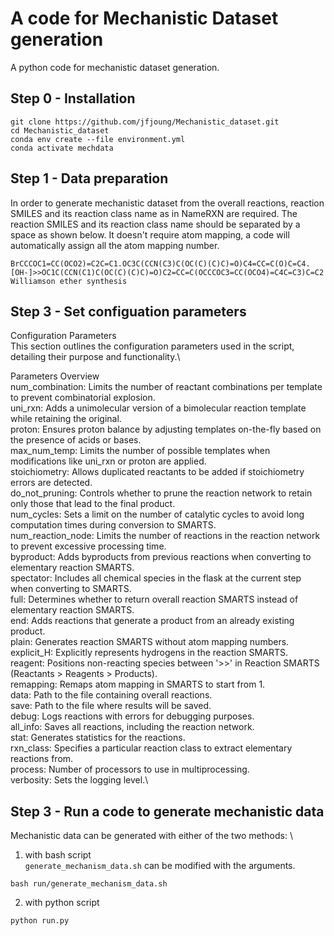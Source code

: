 # A code for Mechanistic Dataset generation
A python code for mechanistic dataset generation. 

## Step 0 - Installation
```shell
git clone https://github.com/jfjoung/Mechanistic_dataset.git
cd Mechanistic_dataset
conda env create --file environment.yml
conda activate mechdata
```

## Step 1 - Data preparation
In order to generate mechanistic dataset from the overall reactions, reaction SMILES and its reaction class name as in NameRXN are required. The reaction SMILES and its reaction class name should be separated by a space as shown below.
It doesn't require atom mapping, a code will automatically assign all the atom mapping number. 
```text
BrCCCOC1=CC(OCO2)=C2C=C1.OC3C(CCN(C3)C(OC(C)(C)C)=O)C4=CC=C(O)C=C4.[OH-]>>OC1C(CCN(C1)C(OC(C)(C)C)=O)C2=CC=C(OCCCOC3=CC(OCO4)=C4C=C3)C=C2 Williamson ether synthesis
```

## Step 3 - Set configuation parameters

Configuration Parameters\
This section outlines the configuration parameters used in the script, detailing their purpose and functionality.\

Parameters Overview\
num_combination: Limits the number of reactant combinations per template to prevent combinatorial explosion.\
uni_rxn: Adds a unimolecular version of a bimolecular reaction template while retaining the original.\
proton: Ensures proton balance by adjusting templates on-the-fly based on the presence of acids or bases.\
max_num_temp: Limits the number of possible templates when modifications like uni_rxn or proton are applied.\
stoichiometry: Allows duplicated reactants to be added if stoichiometry errors are detected.\
do_not_pruning: Controls whether to prune the reaction network to retain only those that lead to the final product.\
num_cycles: Sets a limit on the number of catalytic cycles to avoid long computation times during conversion to SMARTS.\
num_reaction_node: Limits the number of reactions in the reaction network to prevent excessive processing time.\
byproduct: Adds byproducts from previous reactions when converting to elementary reaction SMARTS.\
spectator: Includes all chemical species in the flask at the current step when converting to SMARTS.\
full: Determines whether to return overall reaction SMARTS instead of elementary reaction SMARTS.\
end: Adds reactions that generate a product from an already existing product.\
plain: Generates reaction SMARTS without atom mapping numbers.\
explicit_H: Explicitly represents hydrogens in the reaction SMARTS.\
reagent: Positions non-reacting species between '>>' in Reaction SMARTS (Reactants > Reagents > Products).\
remapping: Remaps atom mapping in SMARTS to start from 1.\
data: Path to the file containing overall reactions.\
save: Path to the file where results will be saved.\
debug: Logs reactions with errors for debugging purposes.\
all_info: Saves all reactions, including the reaction network.\
stat: Generates statistics for the reactions.\
rxn_class: Specifies a particular reaction class to extract elementary reactions from.\
process: Number of processors to use in multiprocessing.\
verbosity: Sets the logging level.\

## Step 3 - Run a code to generate mechanistic data

Mechanistic data can be generated with either of the two methods: \
1. with bash script\
<code>generate_mechanism_data.sh</code> can be modified with the arguments. 
```shell
bash run/generate_mechanism_data.sh
```

2. with python script
```shell
python run.py
```
